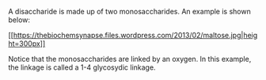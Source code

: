 A disaccharide is made up of two monosaccharides. An example is shown below:

[[https://thebiochemsynapse.files.wordpress.com/2013/02/maltose.jpg|height=300px]]

Notice that the monosaccharides are linked by an oxygen. In this example, the linkage is called a 1-4 glycosydic linkage.